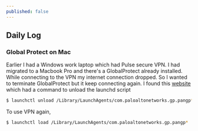 ```yaml
---
published: false
---
```

## Daily Log
 
### Global Protect on Mac

Earlier I had a Windows work laptop which had Pulse secure VPN. I had migrated to a Macbook Pro and there's a GlobalProtect already installed. While connecting to the VPN my internet connection dropped. So I wanted to terminate GlobalProtect but it keep connecting again. I found this [website](https://joshcurry.co.uk/posts/how-to-quit-globalprotect-mac/) which had a command to unload the launchd script

```bash
$ launchctl unload /Library/LaunchAgents/com.paloaltonetworks.gp.pangp*
```

To use VPN again, 

```bash
$ launchctl load /Library/LaunchAgents/com.paloaltonetworks.gp.pangp*
```